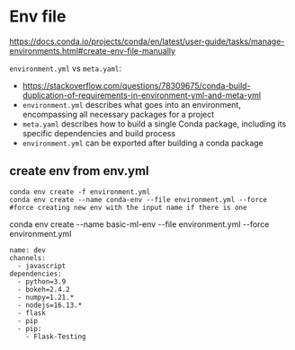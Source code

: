 # Env file
https://docs.conda.io/projects/conda/en/latest/user-guide/tasks/manage-environments.html#create-env-file-manually

`environment.yml` vs `meta.yaml`:
- https://stackoverflow.com/questions/78309675/conda-build-duplication-of-requirements-in-environment-yml-and-meta-yml
- `environment.yml` describes what goes into an environment, encompassing all necessary packages for a project
- `meta.yaml` describes how to build a single Conda package, including its specific dependencies and build process
- `environment.yml` can be exported after building a conda package

## create env from env.yml
```
conda env create -f environment.yml
conda env create --name conda-env --file environment.yml --force #force creating new env with the input name if there is one
```

conda env create --name basic-ml-env --file environment.yml --force
environment.yml
```
name: dev
channels:
  - javascript
dependencies:
  - python=3.9
  - bokeh=2.4.2
  - numpy=1.21.*
  - nodejs=16.13.*
  - flask
  - pip
  - pip:
    - Flask-Testing
```
